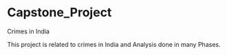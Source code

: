 # Capstone_Project
Crimes in India

 This project is related to crimes in India and Analysis done in many Phases.
